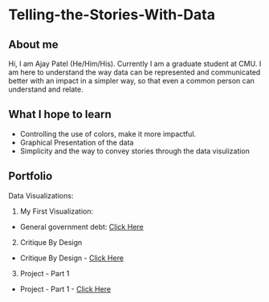 # Telling-the-Stories-With-Data

## About me
Hi, I am Ajay Patel (He/Him/His). Currently I am a graduate student at CMU. I am here to understand the way data can be represented and communicated better with an impact in a simpler way, so that even a common person can understand and relate.

## What I hope to learn
- Controlling the use of colors, make it more impactful.
- Graphical Presentation of the data
- Simplicity and the way to convey stories through the data visulization

## Portfolio

Data Visualizations: 

1) My First Visualization:
  - General government debt: [Click Here](/dataviz2.md)

2) Critique By Design
- Critique By Design - [Click Here](/CritiqueByDesign.md)

3) Project - Part 1
- Project - Part 1 - [Click Here](/ProjectPart1.md)
